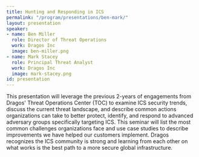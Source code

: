 ```yaml
---
title: Hunting and Responding in ICS
permalink: "/program/presentations/ben-mark/"
layout: presentation
speaker:
- name: Ben Miller
  role: Director of Threat Operations
  work: Dragos Inc
  image: ben-miller.png
- name: Mark Stacey
  role: Principal Threat Analyst
  work: Dragos Inc
  image: mark-stacey.png
id: presentation
---
```


This presentation will leverage the previous 2-years of engagements from Dragos' Threat Operations Center (TOC) to examine ICS security trends, discuss the current threat landscape, and describe common actions organizations can take to better protect, identify, and respond to advanced adversary groups specifically targeting ICS. This seminar will list the most common challenges organizations face and use case studies to describe improvements we have helped our customers implement. Dragos recognizes the ICS community is strong and learning from each other on what works is the best path to a more secure global infrastructure.
